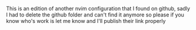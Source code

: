 This is an edition of another nvim configuration that I found on github, sadly I had to delete the github folder and can't find it anymore so please if you know who's work is let me know and I'll publish their link properly
